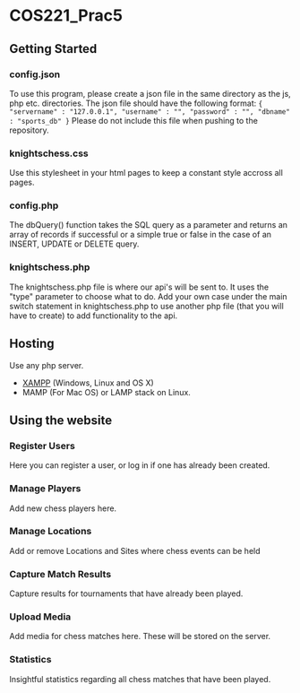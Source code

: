 # **COS221_Prac5**

## **Getting Started**
### config.json

To use this program, please create a json file in the same directory as the js, php etc. directories.
The json file should have the following format:
`{
  "servername" : "127.0.0.1",
  "username" : "",
  "password" : "",
  "dbname" : "sports_db"
}`
Please do not include this file when pushing to the repository.

### knightschess.css

Use this stylesheet in your html pages to keep a constant style accross all pages.

### config.php

The dbQuery() function takes the SQL query as a parameter and returns an array of records if successful or a simple true or false in the case of an INSERT, UPDATE or DELETE query.

### knightschess.php

The knightschess.php file is where our api's will be sent to. 
It uses the "type" parameter to choose what to do.
Add your own case under the main switch statement in knightschess.php to use another php file (that you will have to create) to add functionality to the api.

## **Hosting**

Use any php server.
  - [XAMPP](https://www.apachefriends.org/index.html) (Windows, Linux and OS X)
  - MAMP (For Mac OS)
or LAMP stack on Linux.

## **Using the website**
### Register Users
Here you can register a user, or log in if one has already been created.

### Manage Players
Add new chess players here.

### Manage Locations
Add or remove Locations and Sites where chess events can be held

### Capture Match Results
Capture results for tournaments that have already been played.

### Upload Media
Add media for chess matches here. These will be stored on the server.

### Statistics
Insightful statistics regarding all chess matches that have been played.